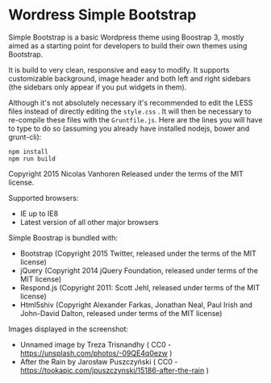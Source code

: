 # Wordress Simple Bootstrap

Simple Bootstrap is a basic Wordpress theme using Boostrap 3, mostly aimed as a starting point for developers to build their own themes using Bootstrap.

It is build to very clean, responsive and easy to modify. It supports customizable background, image header and both left and right sidebars (the sidebars only appear if you put widgets in them).

Although it's not absolutely necessary it's recommended to edit the LESS files instead of directly editing the `style.css` . It will then be necessary to re-compile these files with the `Gruntfile.js`. Here are the lines you will have to type to do so (assuming you already have installed nodejs, bower and grunt-cli):

```
npm install
npm run build
```

Copyright 2015 Nicolas Vanhoren
Released under the terms of the MIT license.

Supported browsers:

- IE up to IE8
- Latest version of all other major browsers

Simple Boostrap is bundled with:

- Bootstrap (Copyright 2015 Twitter, released under the terms of the MIT license)
- jQuery (Copyright 2014 jQuery Foundation, released under terms of the MIT license)
- Respond.js (Copyright 2011: Scott Jehl, released under terms of the MIT license)
- Html5shiv (Copyright Alexander Farkas, Jonathan Neal, Paul Irish and John-David Dalton, released under terms of the MIT license)

Images displayed in the screenshot:

- Unnamed image by Treza Trisnandhy ( CC0 - https://unsplash.com/photos/-09QE4q0ezw )
- After the Rain by Jarosław Puszczyński ( CC0 - https://tookapic.com/jpuszczynski/15186-after-the-rain )
